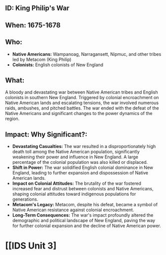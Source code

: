 ## ID: King Philip's War

## When: 1675-1678

## Who:
* **Native Americans:**  Wampanoag, Narragansett, Nipmuc, and other tribes led by Metacom (King Philip)
* **Colonists:**  English colonists of New England

## What: 
A bloody and devastating war between Native American tribes and English colonists in southern New England.  Triggered by colonial encroachment on Native American lands and escalating tensions, the war involved numerous raids, ambushes, and pitched battles.  The war ended with the defeat of the Native Americans and significant changes to the power dynamics of the region.

## Impact: Why Significant?:
* **Devastating Casualties:** The war resulted in a disproportionately high death toll among the Native American population, significantly weakening their power and influence in New England.  A large percentage of the colonial population was also killed or displaced.
* **Shift in Power:** The war solidified English colonial dominance in New England, leading to further expansion and dispossession of Native American lands.
* **Impact on Colonial Attitudes:** The brutality of the war fostered increased fear and distrust between colonists and Native Americans, shaping colonial attitudes toward indigenous populations for generations.
* **Metacom's Legacy:** Metacom, despite his defeat, became a symbol of Native American resistance against colonial encroachment.
* **Long-Term Consequences:** The war's impact profoundly altered the demographic and political landscape of New England, paving the way for further colonial expansion and the decline of Native American power.


# [[IDS Unit 3]
